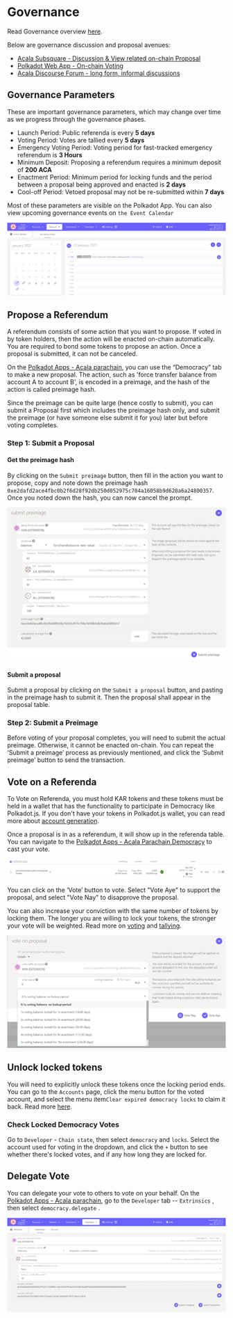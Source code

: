 # Governance

Read Governance overview [here](../../learn/governance-overview/).

Below are governance discussion and proposal avenues:

* [Acala Subsquare - Discussion & View related on-chain Proposal](https://acala.subsquare.io/)
* [Polkadot Web App - On-chain Voting](https://polkadot.js.org/apps/?rpc=wss%3A%2F%2Facala-rpc-0.aca-api.network#/extrinsics)
* [Acala Discourse Forum - long form, informal discussions](https://acala.discourse.group/c/acala/16)

## Governance Parameters

These are important governance parameters, which may change over time as we progress through the governance phases.

* Launch Period: Public referenda is every **5 days**
* Voting Period: Votes are tallied every **5 days**
* Emergency Voting Period: Voting period for fast-tracked emergency referendum is **3 Hours**
* Minimum Deposit: Proposing a referendum requires a minimum deposit of **200 ACA**
* Enactment Period: Minimum period for locking funds and the period between a proposal being approved and enacted is **2 days**
* Cool-off Period: Vetoed proposal may not be re-submitted within **7 days**

Most of these parameters are visible on the Polkadot App. You can also view upcoming governance events on `the Event Calendar`

![](<../../.gitbook/assets/governance calendar.PNG>)

## Propose a Referendum

A referendum consists of some action that you want to propose. If voted in by token holders, then the action will be enacted on-chain automatically. You are required to bond some tokens to propose an action. Once a proposal is submitted, it can not be canceled.&#x20;

On the [Polkadot Apps - Acala parachain](https://polkadot.js.org/apps/#/accounts), you can use the “Democracy” tab to make a new proposal. The action, such as 'force transfer balance from account A to account B', is encoded in a preimage, and the hash of the action is called preimage hash.&#x20;

Since the preimage can be quite large (hence costly to submit), you can submit a Proposal first which includes the preimage hash only, and submit the preimage (or have someone else submit it for you) later but before voting completes.

### Step 1: Submit a Proposal

#### Get the preimage hash&#x20;

By clicking on the `Submit preimage` button, then fill in the action you want to propose, copy and note down the preimage hash `0xe2dafd2ace4fbc0b2f6d28f92db250d052975c704a16058b9d620a6a24800357`. Once you noted down the hash, you can now cancel the prompt.&#x20;

![](../../.gitbook/assets/preimage.PNG)

#### Submit a proposal

Submit a proposal by clicking on the `Submit a proposal` button, and pasting in the preimage hash to submit it. Then the proposal shall appear in the proposal table.&#x20;

### Step 2: Submit a Preimage

Before voting of your proposal completes, you will need to submit the actual preimage. Otherwise, it cannot be enacted on-chain. You can repeat the ‘Submit a preimage’ process as previously mentioned, and click the ‘Submit preimage’ button to send the transaction.

## Vote on a Referenda

To Vote on Referenda, you must hold KAR tokens and these tokens must be held in a wallet that has the functionality to participate in Democracy like Polkadot.js. If you don't have your tokens in Polkadot.js wallet, you can read more about [account generation](https://wiki.acala.network/acala/acala-account#account-generation).

Once a proposal is in as a referendum, it will show up in the referenda table. You can navigate to the [Polkadot Apps - Acala Parachain Democracy](https://polkadot.js.org/apps/#/democracy) to cast your vote.

![](../../.gitbook/assets/referenda.PNG)

You can click on the ‘Vote’ button to vote. Select "Vote Aye" to support the proposal, and select "Vote Nay" to disapprove the proposal.&#x20;

You can also increase your conviction with the same number of tokens by locking them. The longer you are willing to lock your tokens, the stronger your vote will be weighted. Read more on [voting](https://wiki.polkadot.network/docs/maintain-guides-democracy/#voting-on-a-proposal) and [tallying](https://wiki.polkadot.network/docs/learn-governance#tallying).

![](../../.gitbook/assets/Voting.PNG)

## Unlock locked tokens

You will need to explicitly unlock these tokens once the locking period ends. You can go to the `Accounts` page, click the menu button for the voted account, and select the menu item`Clear expired democracy locks` to claim it back. Read more [here](https://wiki.polkadot.network/docs/maintain-guides-democracy/#unlocking-locked-tokens).&#x20;

### Check Locked Democracy Votes

Go to `Developer` - `Chain state`, then select `democracy` and `locks`. Select the account used for voting in the dropdown, and click the `+` button to see whether there's locked votes, and if any how long they are locked for.

## Delegate Vote

You can delegate your vote to others to vote on your behalf. On the [Polkadot Apps - Acala parachain](https://polkadot.js.org/apps/#/accounts), go to the `Developer` tab -- `Extrinsics` , then select `democracy.delegate` .

![](../../.gitbook/assets/delegate.PNG)
